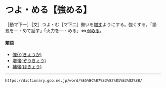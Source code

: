 # つよ・める【強める】

［動マ下一］［文］つよ・む［マ下二］勢いを[増す](ます（増す／益す）)ようにする。強くする。「語気を―・めて話す」「火力を―・める」⇔[弱める](https://dictionary.goo.ne.jp/word/%E5%BC%B1%E3%82%81%E3%82%8B/#jn-228711)。

#### 類語

-   [強化(きょうか)](https://dictionary.goo.ne.jp/word/%E5%BC%B7%E5%8C%96/#jn-55890)
-   [増強(ぞうきょう)](https://dictionary.goo.ne.jp/word/%E5%A2%97%E5%BC%B7/#jn-128279)
-   [補強(ほきょう)](https://dictionary.goo.ne.jp/word/%E8%A3%9C%E5%BC%B7/#jn-203318)

---
`https://dictionary.goo.ne.jp/word/%E5%BC%B7%E3%82%81%E3%82%8B/`